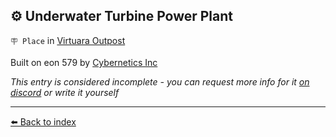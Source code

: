 ## ⚙️ Underwater Turbine Power Plant

`🪧 Place` in [Virtuara Outpost](https://zeithalt.github.io/r/virtuara_outpost.html)

Built on eon 579 by [Cybernetics Inc](https://zeithalt.github.io/r/cybernetics_inc.html)

_This entry is considered incomplete - you can request more info for it [on discord](<https://discord.com/channels/562910943848169472/1173922660489633802>) or write it yourself_


----------
[⬅️ Back to index](/index.md#e851_s)